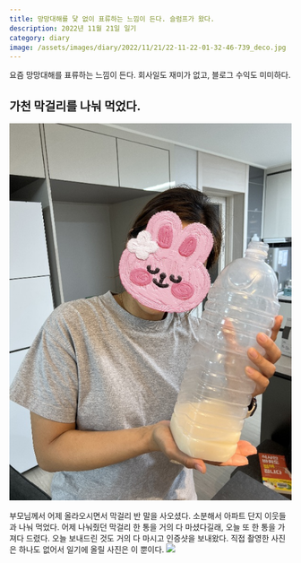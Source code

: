 ```yaml
---
title: 망망대해를 닻 없이 표류하는 느낌이 든다. 슬럼프가 왔다. 
description: 2022년 11월 21일 일기
category: diary
image: /assets/images/diary/2022/11/21/22-11-22-01-32-46-739_deco.jpg
---
```



요즘 망망대해를 표류하는 느낌이 든다. 
회사일도 재미가 없고, 블로그 수익도 미미하다. 


가천 막걸리를 나눠 먹었다.
---
![가천 막걸리 나눠 마시기](/assets/images/diary/2022/11/21/22-11-22-01-32-46-739_deco.jpg '가천 막걸리 나눠 마시기')

부모님께서 어제 올라오시면서 막걸리 반 말을 사오셨다. 
소분해서 아파트 단지 이웃들과 나눠 먹었다. 
어제 나눠줬던 막걸리 한 통을 거의 다 마셨다길래, 오늘 또 한 통을 가져다 드렸다. 
오늘 보내드린 것도 거의 다 마시고 인증샷을 보내왔다. 
직접 촬영한 사진은 하나도 없어서 일기에 올릴 사진은 이 뿐이다. ![](/assets/images/diary/2022/11/21/logo.png)